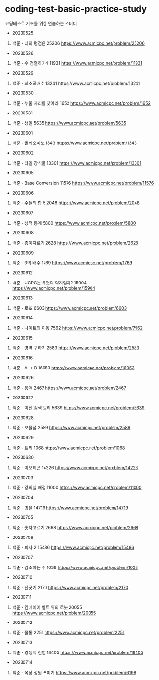 # coding-test-basic-practice-study
코딩테스트 기초를 위한 연습하는 스터디

- 20230525
1. 백준 - 너의 평점은 25206
    https://www.acmicpc.net/problem/25206

- 20230526
1. 백준 - 수 정렬하기4 11931
    https://www.acmicpc.net/problem/11931

- 20230529
1. 백준 - 최소공배수 13241
    https://www.acmicpc.net/problem/13241

- 20230530
1. 백준 - 누울 자리를 찾아라 1652
    https://www.acmicpc.net/problem/1652
    
- 20230531
1. 백준 - 생일 5635
    https://www.acmicpc.net/problem/5635
    
- 20230601
1. 백준 - 폴리오미노 1343
    https://www.acmicpc.net/problem/1343

- 20230602
1. 백준 - 타일 장식물 13301
    https://www.acmicpc.net/problem/13301

- 20230605
1. 백준 - Base Conversion 11576
    https://www.acmicpc.net/problem/11576

- 20230606
1. 백준 - 수들의 합 5 2048
    https://www.acmicpc.net/problem/2048

- 20230607
1. 백준 - 성적 통계 5800
    https://www.acmicpc.net/problem/5800

- 20230608
1. 백준 - 종이자르기 2628
    https://www.acmicpc.net/problem/2628

- 20230609
1. 백준 - 3의 배수 1769
    https://www.acmicpc.net/problem/1769

- 20230612
1. 백준 - UCPC는 무엇의 약자일까? 15904
    https://www.acmicpc.net/problem/15904

- 20230613
1. 백준 - 로또 6603
    https://www.acmicpc.net/problem/6603

- 20230614
1. 백준 - 나이트의 이동 7562
    https://www.acmicpc.net/problem/7562
    
- 20230615
1. 백준 - 영역 구하기 2583
    https://www.acmicpc.net/problem/2583

- 20230616
1. 백준 - A → B 16953
    https://www.acmicpc.net/problem/16953

- 20230626
1. 백준 - 용액 2467
    https://www.acmicpc.net/problem/2467

- 20230627
1. 백준 - 이진 검색 트리 5639
    https://www.acmicpc.net/problem/5639

- 20230628
1. 백준 - 보물섬 2589
   https://www.acmicpc.net/problem/2589

- 20230629
1. 백준 - 트리 1068
  https://www.acmicpc.net/problem/1068

- 20230630
1. 백준 - 이모티콘 14226
 https://www.acmicpc.net/problem/14226

- 20230703
1. 백준 - 강의실 배정 11000
https://www.acmicpc.net/problem/11000

- 20230704
1. 백준 - 빗물 14719
 https://www.acmicpc.net/problem/14719

- 20230705
1. 백준 - 숫자고르기 2668
 https://www.acmicpc.net/problem/2668

- 20230706
1. 백준 - 퇴사 2 15486
 https://www.acmicpc.net/problem/15486

- 20230707
1. 백준 - 감소하는 수 1038
 https://www.acmicpc.net/problem/1038

- 20230710
1. 백준 - 선긋기 2170
https://www.acmicpc.net/problem/2170

- 20230711
1. 백준 - 컨베이어 벨트 위의 로봇 20055
https://www.acmicpc.net/problem/20055

- 20230712
1. 백준 - 물통 2251
https://www.acmicpc.net/problem/2251

- 20230713
1. 백준 - 경쟁적 전염 18405
https://www.acmicpc.net/problem/18405

- 20230714
1. 백준 - 옥상 정원 꾸미기
https://www.acmicpc.net/problem/6198
